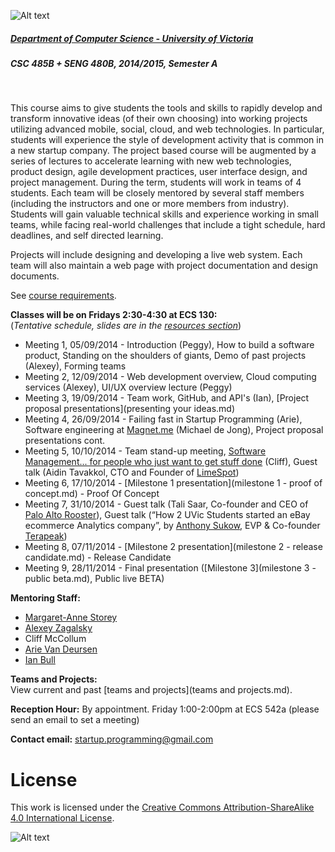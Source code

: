 ![Alt text](images/logo.png)

##### [Department of Computer Science - University of Victoria](http://www.csc.uvic.ca/)
##### CSC 485B + SENG 480B, 2014/2015, Semester A
<br>

This course aims to give students the tools and skills to rapidly develop and transform innovative ideas (of their own choosing) into working projects utilizing advanced mobile, social, cloud, and web technologies. In particular, students will experience the style of development activity that is common in a new startup company. The project based course will be augmented by a series of lectures to accelerate learning with new web technologies, product design, agile development practices, user interface design, and project management. During the term, students will work in teams of 4 students. Each team will be closely mentored by several staff members (including the instructors and one or more members from industry). Students will gain valuable technical skills and experience working in small teams, while facing real-world challenges that include a tight schedule, hard deadlines, and self directed learning.

Projects will include designing and developing a live web system. Each team will also maintain a web page with project documentation and design documents.

See [course requirements](requirements.md).

**Classes will be on Fridays 2:30-4:30 at ECS 130:**  
(*Tentative schedule, slides are in the [resources section](resources)*)

- Meeting 1, 05/09/2014 - Introduction (Peggy), How to build a software product, Standing on the shoulders of giants, Demo of past projects (Alexey), Forming teams
- Meeting 2, 12/09/2014 - Web development overview, Cloud computing services (Alexey), UI/UX overview lecture (Peggy)
- Meeting 3, 19/09/2014 - Team work, GitHub, and API's (Ian), [Project proposal presentations](presenting your ideas.md)
- Meeting 4, 26/09/2014 - Failing fast in Startup Programming (Arie), Software engineering at [Magnet.me](https://magnet.me/) (Michael de Jong), Project proposal presentations cont.
- Meeting 5, 10/10/2014 - Team stand-up meeting, [Software Management... for people who just want to get stuff done](http://www.slideshare.net/cliffmcc/software-managementfor-people-who-just-want-to-get-stuff-done) (Cliff), Guest talk (Aidin Tavakkol, CTO and Founder of [LimeSpot](https://limespot.com/))
- Meeting 6, 17/10/2014 - [Milestone 1 presentation](milestone 1 - proof of concept.md) - Proof Of Concept
- Meeting 7, 31/10/2014 - Guest talk (Tali Saar, Co-founder and CEO of [Palo Alto Rooster](http://paloalto.therooster.co/)), Guest talk (“How 2 UVic Students started an eBay ecommerce Analytics company”, by [Anthony Sukow](ca.linkedin.com/in/anthonysukow/), EVP & Co-founder [Terapeak](https://www.terapeak.ca/))
- Meeting 8, 07/11/2014 - [Milestone 2 presentation](milestone 2 - release candidate.md) - Release Candidate
- Meeting 9, 28/11/2014 - Final presentation ([Milestone 3](milestone 3 - public beta.md), Public live BETA)

**Mentoring Staff:**

- [Margaret-Anne Storey](http://webhome.cs.uvic.ca/~mstorey)
- [Alexey Zagalsky](http://alexeyza.com/)
- Cliff McCollum
- [Arie Van Deursen](http://www.st.ewi.tudelft.nl/~arie/)
- [Ian Bull](http://ianbull.com/)

**Teams and Projects:**  
View current and past [teams and projects](teams and projects.md).

**Reception Hour:** By appointment. Friday 1:00-2:00pm at ECS 542a (please send an email to set a meeting) 

**Contact email:** [startup.programming@gmail.com](mailto:startup.programming@gmail.com)

# License
This work is licensed under the [Creative Commons Attribution-ShareAlike 4.0 International License](http://creativecommons.org/licenses/by-sa/4.0/).

![Alt text](https://i.creativecommons.org/l/by-sa/4.0/88x31.png "Creative Commons Attribution-ShareAlike 4.0 International License")
